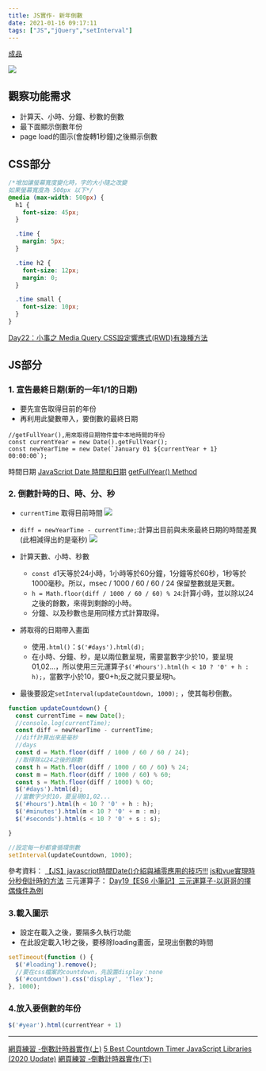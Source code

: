 ```yaml
---
title: JS實作- 新年倒數
date: 2021-01-16 09:17:11
tags: ["JS","jQuery","setInterval"]
---
```

[成品](https://eva813.github.io/Eva_portfolio/countDown/countDown.html)

![](https://i.imgur.com/et0bQ96.png)

## 觀察功能需求
* 計算天、小時、分鐘、秒數的倒數
* 最下面顯示倒數年份
* page load的圖示(會旋轉1秒鐘)之後顯示倒數

## CSS部分

```css
/*增加讓螢幕寬度變化時，字的大小隨之改變
如果螢幕寬度為 500px 以下*/
@media (max-width: 500px) {
  h1 {
    font-size: 45px;
  }

  .time {
    margin: 5px;
  }

  .time h2 {
    font-size: 12px;
    margin: 0;
  }

  .time small {
    font-size: 10px;
  }
}

```

[Day22：小事之 Media Query
](https://ithelp.ithome.com.tw/articles/10196578)[CSS設定響應式(RWD)有幾種方法](https://malagege.github.io/blog/2019/05/05/CSS%E8%A8%AD%E5%AE%9A%E9%9F%BF%E6%87%89%E5%BC%8F-RWD-%E6%9C%89%E5%B9%BE%E7%A8%AE%E6%96%B9%E6%B3%95/)

## JS部分

### 1. 宣告最終日期(新的一年1/1的日期)

* 要先宣告取得目前的年份
* 再利用此變數帶入，要倒數的最終日期

```javascript=
//getFullYear(),用來取得日期物件當中本地時間的年份
const currentYear = new Date().getFullYear();
const newYearTime = new Date(`January 01 ${currentYear + 1} 00:00:00`);
```

時間日期
[JavaScript Date 時間和日期](https://www.fooish.com/javascript/date)
[getFullYear() Method](https://www.w3schools.com/jsref/jsref_getfullyear.asp)

### 2. 倒數計時的日、時、分、秒

* `currentTime` 取得目前時間
  ![](https://i.imgur.com/b3sgw3L.png)
* `diff = newYearTime - currentTime;`:計算出目前與未來最終日期的時間差異(此相減得出的是毫秒)
  ![](https://i.imgur.com/ly5elua.png)

* 計算天數、小時、秒數
    * `const d`1天等於24小時，1小時等於60分鐘，1分鐘等於60秒，1秒等於1000毫秒。所以，msec / 1000 / 60 / 60 / 24 保留整數就是天數。
    * `h = Math.floor(diff / 1000 / 60 / 60) % 24`:計算小時，並以除以24之後的餘數，來得到剩餘的小時。
    * 分鐘、以及秒數也是用同樣方式計算取得。
* 將取得的日期帶入畫面
    * 使用`.html()`：`$('#days').html(d);`
    * 在小時、分鐘、秒，是以兩位數呈現，需要當數字少於10，要呈現01,02...，所以使用三元運算子`$('#hours').html(h < 10 ? '0' + h : h);`，當數字小於10，要0+h;反之就只要呈現h。

* 最後要設定`setInterval(updateCountdown, 1000);` ，使其每秒倒數。

```javascript
function updateCountdown() {
  const currentTime = new Date();
  //console.log(currentTime);
  const diff = newYearTime - currentTime;
  //diff計算出來是毫秒
  //days
  const d = Math.floor(diff / 1000 / 60 / 60 / 24);
  //取得除以24之後的餘數
  const h = Math.floor(diff / 1000 / 60 / 60) % 24;
  const m = Math.floor(diff / 1000 / 60) % 60;
  const s = Math.floor(diff / 1000) % 60;
  $('#days').html(d);
  //當數字少於10，要呈現01,02...
  $('#hours').html(h < 10 ? '0' + h : h);
  $('#minutes').html(m < 10 ? '0' + m : m);
  $('#seconds').html(s < 10 ? '0' + s : s);

}

//設定每一秒都會循環倒數
setInterval(updateCountdown, 1000);

```
參考資料：
[【JS】javascript時間Date()介紹與補零應用的技巧!!!](http://zhi-yuan-chenge.blogspot.com/2015/10/jsjavascript_16.html)
[js和vue實現時分秒倒計時的方法](https://kknews.cc/zh-tw/code/8g4vo3e.html)
三元運算子：
[Day19【ES6 小筆記】三元運算子-以哥哥的擇偶條件為例
](https://ithelp.ithome.com.tw/articles/10218274)

### 3.載入圖示

* 設定在載入之後，要隔多久執行功能
* 在此設定載入1秒之後，要移除loading畫面，呈現出倒數的時間

```javascript
setTimeout(function () {
  $('#loading').remove();
  //要在css檔案的countdown，先設置display：none
  $('#countdown').css('display', 'flex');
}, 1000);
```

### 4.放入要倒數的年份
```javascript
$('#year').html(currentYear + 1)
```








---
[網頁練習 -倒數計時器實作(上)](https://ithelp.ithome.com.tw/articles/10238189)
[5 Best Countdown Timer JavaScript Libraries (2020 Update)](https://www.cssscript.com/best-countdown-timer/)
[網頁練習 -倒數計時器實作(下)](https://ithelp.ithome.com.tw/articles/10238547)
